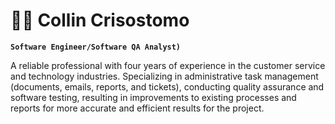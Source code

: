 # 👨‍💻 Collin Crisostomo

**`Software Engineer/Software QA Analyst)`**

A reliable professional with four years of experience in the customer service and technology industries. Specializing in administrative task management (documents, emails, reports, and tickets), conducting quality assurance and software testing, resulting in improvements to existing processes and reports for more accurate and efficient results for the project.
